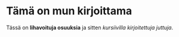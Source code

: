 # Tämä on mun kirjoittama

Tässä on **lihavoituja osuuksia** ja sitten *kursiivilla kirjoitettuja juttuja*.
